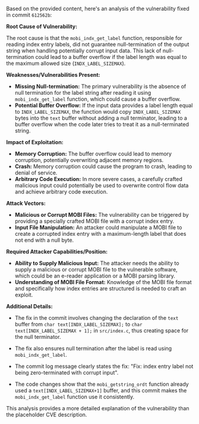 Based on the provided content, here's an analysis of the vulnerability fixed in commit `612562b`:

**Root Cause of Vulnerability:**

The root cause is that the `mobi_indx_get_label` function, responsible for reading index entry labels, did not guarantee null-termination of the output string when handling potentially corrupt input data. This lack of null-termination could lead to a buffer overflow if the label length was equal to the maximum allowed size (`INDX_LABEL_SIZEMAX`).

**Weaknesses/Vulnerabilities Present:**

*   **Missing Null-termination:** The primary vulnerability is the absence of null termination for the label string after reading it using `mobi_indx_get_label` function, which could cause a buffer overflow.
*   **Potential Buffer Overflow:** If the input data provides a label length equal to `INDX_LABEL_SIZEMAX`, the function would copy `INDX_LABEL_SIZEMAX` bytes into the `text` buffer without adding a null terminator, leading to a buffer overflow when the code later tries to treat it as a null-terminated string.

**Impact of Exploitation:**

*   **Memory Corruption:** The buffer overflow could lead to memory corruption, potentially overwriting adjacent memory regions.
*   **Crash:**  Memory corruption could cause the program to crash, leading to denial of service.
*   **Arbitrary Code Execution:** In more severe cases, a carefully crafted malicious input could potentially be used to overwrite control flow data and achieve arbitrary code execution.

**Attack Vectors:**

*   **Malicious or Corrupt MOBI Files:** The vulnerability can be triggered by providing a specially crafted MOBI file with a corrupt index entry.
*   **Input File Manipulation:** An attacker could manipulate a MOBI file to create a corrupted index entry with a maximum-length label that does not end with a null byte.

**Required Attacker Capabilities/Position:**

*   **Ability to Supply Malicious Input:** The attacker needs the ability to supply a malicious or corrupt MOBI file to the vulnerable software, which could be an e-reader application or a MOBI parsing library.
*   **Understanding of MOBI File Format:** Knowledge of the MOBI file format and specifically how index entries are structured is needed to craft an exploit.

**Additional Details:**

*   The fix in the commit involves changing the declaration of the `text` buffer from `char text[INDX_LABEL_SIZEMAX];` to `char text[INDX_LABEL_SIZEMAX + 1];` in `src/index.c`, thus creating space for the null terminator.

* The fix also ensures null termination after the label is read using `mobi_indx_get_label`.

*   The commit log message clearly states the fix: "Fix: index entry label not being zero-terminated with corrupt input".

*   The code changes show that the `mobi_getstring_ordt` function already used a `text[INDX_LABEL_SIZEMAX+1]` buffer, and this commit makes the `mobi_indx_get_label` function use it consistently.

This analysis provides a more detailed explanation of the vulnerability than the placeholder CVE description.